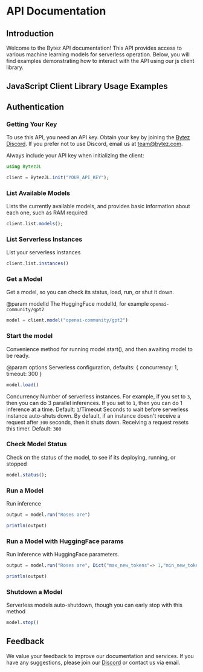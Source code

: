# API Documentation

## Introduction

Welcome to the Bytez API documentation! This API provides access to various machine learning models for serverless operation. Below, you will find examples demonstrating how to interact with the API using our js client library.

## JavaScript Client Library Usage Examples

## Authentication

### Getting Your Key

To use this API, you need an API key. Obtain your key by joining the [Bytez Discord](https://discord.gg/Zrd5UbMEBA). If you prefer not to use Discord, email us at team@bytez.com.

Always include your API key when initializing the client:

```julia
using BytezJL

client = BytezJL.init("YOUR_API_KEY");
```

### List Available Models

Lists the currently available models, and provides basic information about each one, such as RAM required

```julia
client.list.models();

```

### List Serverless Instances

List your serverless instances

```julia
client.list.instances()

```

### Get a Model

Get a model, so you can check its status, load, run, or shut it down.

@param modelId The HuggingFace modelId, for example `openai-community/gpt2`

```julia
model = client.model("openai-community/gpt2")
```

### Start the model

Convenience method for running model.start(), and then awaiting model to be ready.

@param options Serverless configuration, defaults: { concurrency: 1, timeout: 300 }

```julia
model.load()
```

Concurrency
Number of serverless instances.
For example, if you set to `3`, then you can do 3 parallel inferences.
If you set to `1`, then you can do 1 inference at a time.
Default: `1`/Timeout
Seconds to wait before serverless instance auto-shuts down.
By default, if an instance doesn't receive a request after `300` seconds, then it shuts down.
Receiving a request resets this timer.
Default: `300`

### Check Model Status

Check on the status of the model, to see if its deploying, running, or stopped

```julia
model.status();
```

### Run a Model

Run inference

```julia
output = model.run("Roses are")

println(output)
```

### Run a Model with HuggingFace params

Run inference with HuggingFace parameters.

```julia
output = model.run("Roses are", Dict("max_new_tokens"=> 1,"min_new_tokens"=> 1))

println(output)
```

### Shutdown a Model

Serverless models auto-shutdown, though you can early stop with this method

```julia
model.stop()
```

## Feedback

We value your feedback to improve our documentation and services. If you have any suggestions, please join our [Discord](https://discord.gg/Zrd5UbMEBA) or contact us via email.
